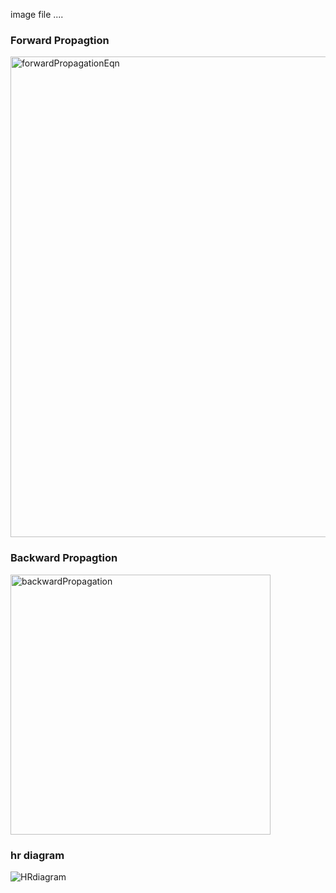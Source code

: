 image file ....


<h3> Forward Propagtion </h3>
<img width="769" alt="forwardPropagationEqn" src="https://github.com/Navi1313/SpaceProject/assets/121182901/86fefea1-299e-46cd-9e34-16c8b2a46fcc">

<h3> Backward Propagtion </h3>

<img width="416" alt="backwardPropagation" src="https://github.com/Navi1313/SpaceProject/assets/121182901/825dc8ec-8111-4a18-874d-c10c1241f323">

<h3> hr diagram </h3>

![HRdiagram](https://github.com/Navi1313/SpaceProject/assets/121182901/dc769a63-ba2d-4a3c-adb8-e7e4d5180f93)
